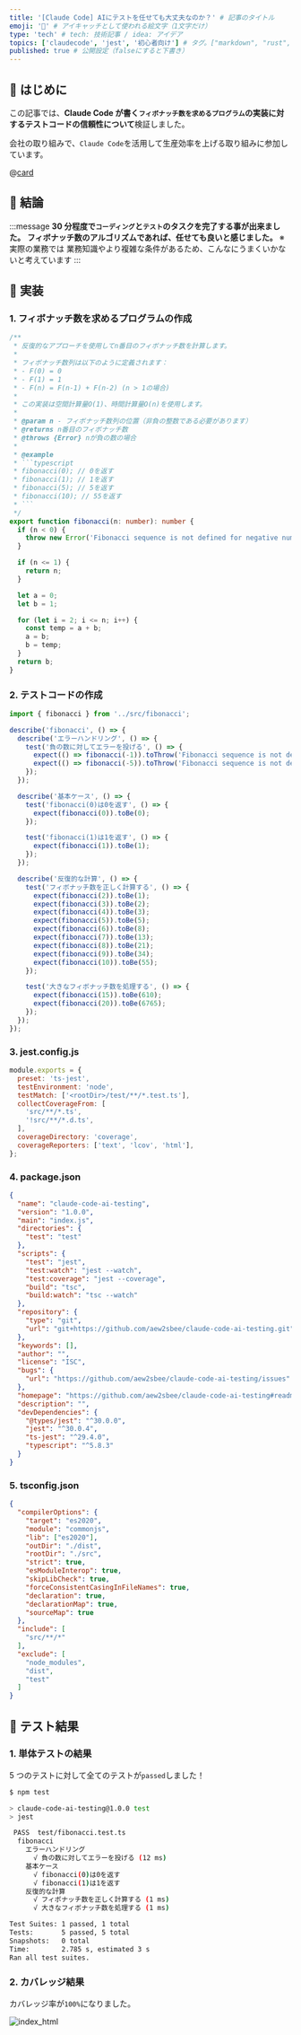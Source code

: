 ```yaml
---
title: '[Claude Code] AIにテストを任せても大丈夫なのか？' # 記事のタイトル
emoji: '🧠' # アイキャッチとして使われる絵文字（1文字だけ）
type: 'tech' # tech: 技術記事 / idea: アイデア
topics: ['claudecode', 'jest', '初心者向け'] # タグ。["markdown", "rust", "aws"]のように指定する
published: true # 公開設定（falseにすると下書き）
---
```


## 🌱 はじめに

この記事では、**Claude Code が書く`フィボナッチ数を求めるプログラム`の実装に対するテストコードの信頼性について**検証しました。

会社の取り組みで、`Claude Code`を活用して生産効率を上げる取り組みに参加しています。

@[card](https://github.com/aew2sbee/claude-code-ai-testing)

## 🌱 結論

:::message
**30 分程度で`コーディング`と`テスト`のタスクを完了する事が出来ました。**
**フィボナッチ数のアルゴリズムであれば、任せても良いと感じました。**
※実際の業務では 業務知識やより複雑な条件があるため、こんなにうまくいかないと考えています
:::

## 🌱 実装

### 1. フィボナッチ数を求めるプログラムの作成

````ts:src/fibonacci.ts
/**
 * 反復的なアプローチを使用してn番目のフィボナッチ数を計算します。
 *
 * フィボナッチ数列は以下のように定義されます：
 * - F(0) = 0
 * - F(1) = 1
 * - F(n) = F(n-1) + F(n-2) (n > 1の場合)
 *
 * この実装は空間計算量O(1)、時間計算量O(n)を使用します。
 *
 * @param n - フィボナッチ数列の位置（非負の整数である必要があります）
 * @returns n番目のフィボナッチ数
 * @throws {Error} nが負の数の場合
 *
 * @example
 * ```typescript
 * fibonacci(0); // 0を返す
 * fibonacci(1); // 1を返す
 * fibonacci(5); // 5を返す
 * fibonacci(10); // 55を返す
 * ```
 */
export function fibonacci(n: number): number {
  if (n < 0) {
    throw new Error('Fibonacci sequence is not defined for negative numbers');
  }

  if (n <= 1) {
    return n;
  }

  let a = 0;
  let b = 1;

  for (let i = 2; i <= n; i++) {
    const temp = a + b;
    a = b;
    b = temp;
  }
  return b;
}

````

### 2. テストコードの作成

```ts:test/fibonacci.test.ts
import { fibonacci } from '../src/fibonacci';

describe('fibonacci', () => {
  describe('エラーハンドリング', () => {
    test('負の数に対してエラーを投げる', () => {
      expect(() => fibonacci(-1)).toThrow('Fibonacci sequence is not defined for negative numbers');
      expect(() => fibonacci(-5)).toThrow('Fibonacci sequence is not defined for negative numbers');
    });
  });

  describe('基本ケース', () => {
    test('fibonacci(0)は0を返す', () => {
      expect(fibonacci(0)).toBe(0);
    });

    test('fibonacci(1)は1を返す', () => {
      expect(fibonacci(1)).toBe(1);
    });
  });

  describe('反復的な計算', () => {
    test('フィボナッチ数を正しく計算する', () => {
      expect(fibonacci(2)).toBe(1);
      expect(fibonacci(3)).toBe(2);
      expect(fibonacci(4)).toBe(3);
      expect(fibonacci(5)).toBe(5);
      expect(fibonacci(6)).toBe(8);
      expect(fibonacci(7)).toBe(13);
      expect(fibonacci(8)).toBe(21);
      expect(fibonacci(9)).toBe(34);
      expect(fibonacci(10)).toBe(55);
    });

    test('大きなフィボナッチ数を処理する', () => {
      expect(fibonacci(15)).toBe(610);
      expect(fibonacci(20)).toBe(6765);
    });
  });
});
```

### 3. jest.config.js

```js:jest.config.js
module.exports = {
  preset: 'ts-jest',
  testEnvironment: 'node',
  testMatch: ['<rootDir>/test/**/*.test.ts'],
  collectCoverageFrom: [
    'src/**/*.ts',
    '!src/**/*.d.ts',
  ],
  coverageDirectory: 'coverage',
  coverageReporters: ['text', 'lcov', 'html'],
};

```

### 4. package.json

```json:package.json
{
  "name": "claude-code-ai-testing",
  "version": "1.0.0",
  "main": "index.js",
  "directories": {
    "test": "test"
  },
  "scripts": {
    "test": "jest",
    "test:watch": "jest --watch",
    "test:coverage": "jest --coverage",
    "build": "tsc",
    "build:watch": "tsc --watch"
  },
  "repository": {
    "type": "git",
    "url": "git+https://github.com/aew2sbee/claude-code-ai-testing.git"
  },
  "keywords": [],
  "author": "",
  "license": "ISC",
  "bugs": {
    "url": "https://github.com/aew2sbee/claude-code-ai-testing/issues"
  },
  "homepage": "https://github.com/aew2sbee/claude-code-ai-testing#readme",
  "description": "",
  "devDependencies": {
    "@types/jest": "^30.0.0",
    "jest": "^30.0.4",
    "ts-jest": "^29.4.0",
    "typescript": "^5.8.3"
  }
}

```

### 5. tsconfig.json

```json:tsconfig.json
{
  "compilerOptions": {
    "target": "es2020",
    "module": "commonjs",
    "lib": ["es2020"],
    "outDir": "./dist",
    "rootDir": "./src",
    "strict": true,
    "esModuleInterop": true,
    "skipLibCheck": true,
    "forceConsistentCasingInFileNames": true,
    "declaration": true,
    "declarationMap": true,
    "sourceMap": true
  },
  "include": [
    "src/**/*"
  ],
  "exclude": [
    "node_modules",
    "dist",
    "test"
  ]
}

```

## 🌱 テスト結果

### 1. 単体テストの結果

5 つのテストに対して全てのテストが`passed`しました！

```bash
$ npm test

> claude-code-ai-testing@1.0.0 test
> jest

 PASS  test/fibonacci.test.ts
  fibonacci
    エラーハンドリング
      √ 負の数に対してエラーを投げる (12 ms)
    基本ケース
      √ fibonacci(0)は0を返す
      √ fibonacci(1)は1を返す
    反復的な計算
      √ フィボナッチ数を正しく計算する (1 ms)
      √ 大きなフィボナッチ数を処理する (1 ms)

Test Suites: 1 passed, 1 total
Tests:       5 passed, 5 total
Snapshots:   0 total
Time:        2.785 s, estimated 3 s
Ran all test suites.
```

### 2. カバレッジ結果

カバレッジ率が`100%`になりました。

![index_html](/images/articles/claude-code-ai-testing/index_html.png)
